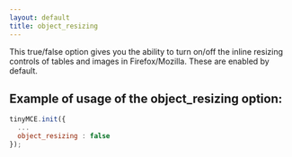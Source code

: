 ```yaml
---
layout: default
title: object_resizing
---
```


This true/false option gives you the ability to turn on/off the inline resizing controls of tables and images in Firefox/Mozilla. These are enabled by default.

## Example of usage of the object_resizing option:

```js
tinyMCE.init({
  ...
  object_resizing : false
});
```
